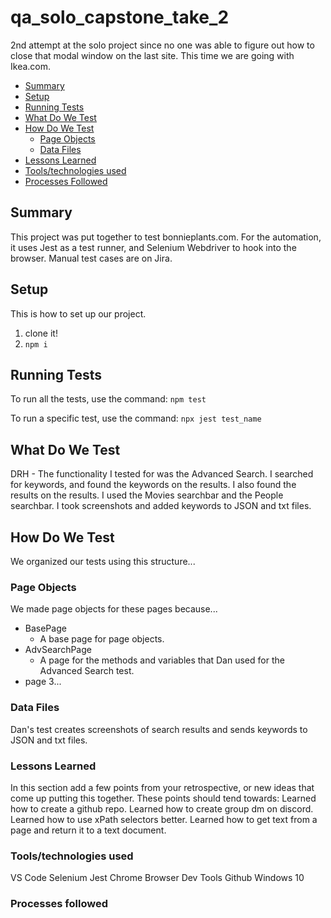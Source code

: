 # qa_solo_capstone_take_2
2nd attempt at the solo project since no one was able to figure out how to close that modal window on the last site. This time we are going with Ikea.com.

- [Summary](#summary)
- [Setup](#setup)
- [Running Tests](#running-tests)
- [What Do We Test](#what-do-we-test)
- [How Do We Test](#how-do-we-test)
  - [Page Objects](#page-objects)
  - [Data Files](#data-files)
- [Lessons Learned](#lessons-learned)
- [Tools/technologies used](#tools-technologies-used)
- [Processes Followed](#processes-followed)

## Summary

This project was put together to test bonnieplants.com. For the automation, it uses Jest as a test
runner, and Selenium Webdriver to hook into the browser. Manual test cases are on Jira. 

## Setup

This is how to set up our project.

1. clone it!
1. `npm i`

## Running Tests

To run all the tests, use the command: `npm test`

To run a specific test, use the command: `npx jest test_name`

## What Do We Test

DRH - The functionality I tested for was the Advanced Search. I searched for keywords, and found the keywords on the results. I also found the results on the results. I used the Movies searchbar and the People searchbar. I took screenshots and added keywords to JSON and txt files.

## How Do We Test

We organized our tests using this structure...

### Page Objects

We made page objects for these pages because...

- BasePage
  - A base page for page objects.
- AdvSearchPage
  - A page for the methods and variables that Dan used for the Advanced Search test.
- page 3...

### Data Files

Dan's test creates screenshots of search results and sends keywords to JSON and txt files.

### Lessons Learned
In this section add a few points from your retrospective, or new ideas that come up putting this together. These points should tend towards:
Learned how to create a github repo.
Learned how to create group dm on discord.
Learned how to use xPath selectors better.
Learned how to get text from a page and return it to a text document.

### Tools/technologies used
VS Code
Selenium
Jest
Chrome
Browser Dev Tools
Github
Windows 10


### Processes followed
